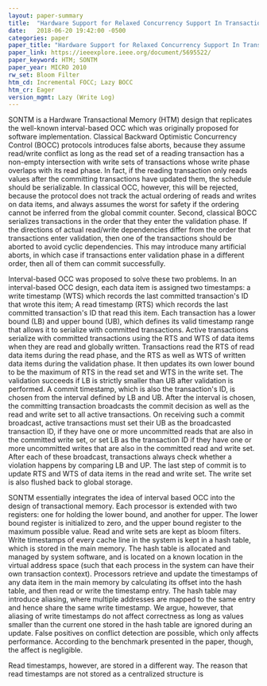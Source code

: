 ```yaml
---
layout: paper-summary
title:  "Hardware Support for Relaxed Concurrency Support In Transactional Memory"
date:   2018-06-20 19:42:00 -0500
categories: paper
paper_title: "Hardware Support for Relaxed Concurrency Support In Transactional Memory"
paper_link: https://ieeexplore.ieee.org/document/5695522/
paper_keyword: HTM; SONTM
paper_year: MICRO 2010
rw_set: Bloom Filter
htm_cd: Incremental FOCC; Lazy BOCC
htm_cr: Eager
version_mgmt: Lazy (Write Log)
---
```


SONTM is a Hardware Transactional Memory (HTM) design that replicates the well-known interval-based 
OCC which was originally proposed for software implementation. Classical Backward Optimistic Concurrency 
Control (BOCC) protocols introduces false aborts, because they assume read/write conflict as long as 
the read set of a reading transaction has a non-empty intersection with write sets of transactions whose
write phase overlaps with its read phase. In fact, if the reading transaction only reads values after 
the committing transactions have updated them, the schedule should be serializable. In classical OCC,
however, this will be rejected, because the protocol does not track the actual ordering of reads and writes
on data items, and always assumes the worst for safety if the ordering cannot be inferred from the global
commit counter. Second, classical BOCC serializes transactions in the order that they enter the validation
phase. If the directions of actual read/write dependencies differ from the order that transactions enter 
validation, then one of the transactions should be aborted to avoid cyclic dependencies. This may introduce
many artificial aborts, in which case if transactions enter validation phase in a different order, then 
all of them can commit successfully. 

Interval-based OCC was proposed to solve these two problems. In an interval-based OCC design, each data item 
is assigned two timestamps: a write timestamp (WTS) which records the last committed transaction's ID that wrote 
this item; A read timestamp (RTS) which records the last committed transaction's ID that read this item. 
Each transaction has a lower bound (LB) and upper bound (UB), which defines its valid timestamp range that
allows it to serialize with committed transactions. Active transactions serialize with committed transactions 
using the RTS and WTS of data items when they are read and globally written. Transactions read the RTS of read 
data items during the read phase, and the RTS as well as WTS of written data items during the validation phase. 
It then updates its own lower bound to be the maximum of RTS in the read set and WTS in the write set. The validation 
succeeds if LB is strictly smaller than UB after validation is performed. A commit timestamp, which is also the 
transaction's ID, is chosen from the interval defined by LB and UB. After the interval is chosen, the 
committing transaction broadcasts the commit decision as well as the read and write set to all active transactions. 
On receiving such a commit broadcast, active transactions must set their UB as the broadcasted transaction ID, 
if they have one or more uncommitted reads that are also in the committed write set, or set LB as the transaction 
ID if they have one or more uncommitted writes that are also in the committed read and write set. After each
of these broadcast, transactions always check whether a violation happens by comparing LB and UP. The last 
step of commit is to update RTS and WTS of data items in the read and write set. The write set is also 
flushed back to global storage. 

SONTM essentially integrates the idea of interval based OCC into the design of transactional memory. Each processor 
is extended with two registers: one for holding the lower bound, and another for upper. The lower bound register is 
initialized to zero, and the upper bound register to the maximum possible value. Read and write sets are kept as 
bloom filters. Write timestamps of every cache line in the system is kept in a hash table, which is stored
in the main memory. The hash table is allocated and managed by system software, and is located on a known location
in the virtual address space (such that each process in the system can have their own transaction context).
Processors retrieve and update the timestamps of any data item in the main memory by calculating its offset
into the hash table, and then read or write the timestamp entry. The hash table may introduce aliasing, where 
multiple addresses are mapped to the same entry and hence share the same write timestamp. We argue, however, 
that aliasing of write timestamps do not affect correctness as long as values smaller than the current one
stored in the hash table are ignored during an update. False positives on conflict detection are possible, which 
only affects performance. According to the benchmark presented in the paper, though, the affect is negligible.

Read timestamps, however, are stored in a different way. The reason that read timestamps are not stored as 
a centralized structure is 